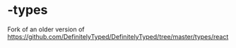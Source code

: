 # -types
Fork of an older version of https://github.com/DefinitelyTyped/DefinitelyTyped/tree/master/types/react
